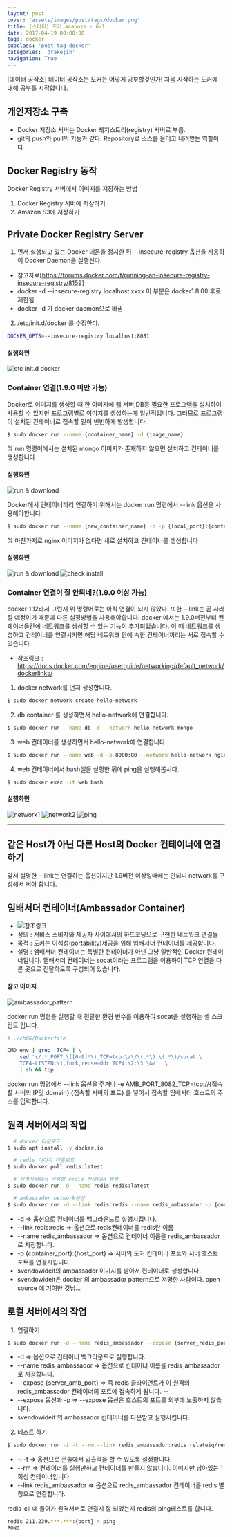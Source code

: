 ```yaml
---
layout: post
cover: 'assets/images/post/tags/docker.png'
title: (스터디) 도커.araboza - 6-1
date: 2017-04-19 00:00:00
tags: docker
subclass: 'post tag-docker'
categories: 'drakejin'
navigation: True
---
```

[데이터 공작소] 데이터 공작소는 도커는 어떻게 공부할것인가! 처음 시작하는 도커에 대해 공부를 시작합니다.


## 개인저장소 구축

 - Docker 저장소 서버는 Docker 레지스트리(registry) 서버로 부름.
 - git의 push와 pull의 기능과 같다. Repository로 소스를 올리고 내려받는 역할이다.

## Docker Registry 동작
Docker Registry 서버에서 이미지를 저장하는 방법
 1. Docker Registry 서버에 저장하기
 2. Amazon S3에 저장하기  

## Private Docker Registry Server
 1. 먼저 실행되고 있는 Docker 데몬을 정지한 뒤 --insecure-registry 옵션을 사용하여 Docker Daemon을 실행신다.
   - 참고자료[https://forums.docker.com/t/running-an-insecure-registry-insecure-registry/8159]
   - docker -d --insecure-registry localhost:xxxx 이 부분은 docker1.8.0이후로 제한됨
   - docker -d 가 docker daemon으로 바뀜 

 2. /etc/init.d/docker 를 수정한다.

``` bash
DOCKER_OPTS=--insecure-registry localhost:8081
```

#### 실행화면

![etc init.d docker](/assets/images/post/2017-04-19/init.ddocker.png)

### Container 연결(1.9.0 미만 가능)
 Docker로 이미지를 생성할 때 한 이미지에 웹 서버,DB등 필요한 프로그램을 설치하여 사용할 수 있지만
프로그램별로 이미지를 생성하는게 일반적입니다. 그러므로 프로그램이 설치된 컨테이너로 접속할 일이 빈번하게 발생합니다.

``` bash 
$ sudo docker run --name {container_name} -d {image_name}
```
% run 명령어에서는 설치된 mongo 이미지가 존재하지 않으면 설치하고 컨테이너를 생성합니다

#### 실행화면
![run & download](/assets/images/post/2017-04-19/run.png)

Docker에서 컨테이너끼리 연결하기 위해서는 docker run 명령에서 --link 옵션을 사용해야합니다. 

``` bash 
$ sudo docker run --name {new_container_name} -d -p {local_port}:{container_port} --link {db_container}:{alias} {new_image}
```
% 마찬가지로 nginx 이미지가 없다면 새로 설치하고 컨테이너를 생성합니다 
 
#### 실행화면
![run & download](/assets/images/post/2017-04-19/run2.png)
![check install](/assets/images/post/2017-04-19/ps-a.png)

### Container 연결이 잘 안되네?(1.9.0 이상 가능)
docker 1.12라서 그런지 위 명령어로는 아직 연결이 되지 않았다. 또한 --link는 곧 사라질 예정이기 때문에 다른 설정방법을 사용해야합니다.
docker 에서는 1.9.0버전부터 컨테이너들간에 네트워크를 생성할 수 있는 기능이 추가되었습니다. 이 때 네트워크를 생성하고 컨테이너를 연결시키면 해당 네트워크 안에 속한 컨테이너끼리는 서로 접속할 수 있습니다.

 - 참조링크 : https://docs.docker.com/engine/userguide/networking/default_network/dockerlinks/

1. docker network를 먼저 생성합니다.

 ``` bash 
$ sudo docker network create hello-network
 ```

2. db container 를 생성하면서 hello-network에 연결합니다.

 ``` bash 
$ sudo docker run --name db -d --network hello-network mongo 
 ```

3. web 컨테이너를 생성하면서 hello-network에 연결합니다

 ``` bash
$ sudo docker run --name web -d -p 8080:80 --network hello-network nginx
 ``` 

4. web 컨테이너에서 bash셸을 실행한 뒤에 ping을 실행해봅시다.

``` bash
$ sudo docker exec -it web bash
```

#### 실행화면
![network1](/assets/images/post/2017-04-19/network.png)
![network2](/assets/images/post/2017-04-19/network2.png)
![ping](/assets/images/post/2017-04-19/ping.png)

----------------


## 같은 Host가 아닌 다른 Host의 Docker 컨테이너에 연결하기
앞서 설명한 --link는 연결하는 옵션이지만 1.9버전 이상일때에는 안되니 network를 구성해서 써야 합니다.

## 임배서더 컨테이너(Ambassador Container)
 - ![참조링크](https://docs.docker.com/engine/admin/ambassador_pattern_linking/)
 - 정의 : 서비스 소비자와 제공자 사이에서의 하드코딩으로 구현한 네트워크 연결들
 - 목적 : 도커는 이식성(portability)제공을 위해 임배서더 컨테이너를 제공합니다.
 - 설명 : 앰배서더 컨테이너는 특별한 컨테이너가 아닌 그냥 일반적인 Docker 컨테이너입니다. 앰배서더 컨테이너는 socat이라는 프로그램을 이용하여 TCP 연결을 다른 곳으로 전달하도록 구성되어 있습니다.

#### 참고 이미지
![ambassador_pattern](https://image.slidesharecdn.com/2014-07-22-docker-production-140722200529-phpapp02/95/shipping-applications-to-production-in-containers-with-docker-29-638.jpg?cb=1406059754)

docker run 명령을 실행할 때 전달한 환경 변수를 이용하여 socat을 실행하는 셸 스크립트 입니다.
``` bash 
# ./ch06/Dockerfile

CMD env | grep _TCP= | \
    sed 's/.*_PORT_\([0-9]*\)_TCP=tcp:\/\/\(.*\):\(.*\)/socat \
    TCP4-LISTEN:\1,fork,reuseaddr TCP4:\2:\3 \&/'  \
    | sh && top
```

docker run 명령에서 --link 옵션을 주거나 -e AMB_PORT_8082_TCP=tcp://{접속할 서버의 IP및 domain}:{접속할 서버의 포트} 를 넣어서 접속할 임베서더 호스트의 주소를 입력합니다.


## 원격 서버에서의 작업

``` bash
  # docker 다운로드 
$ sudo apt install -y docker.io

  # redis 이미지 다운로드 
$ sudo docker pull redis:latest

  # 원격서버에서 사용할 redis 컨테이너 생성
$ sudo docker run -d --name redis redis:latest

  # ambassador network생성
$ sudo docker run -d --link redis:redis --name redis_ambassador -p {container_port}:{host_port} svendowideit/ambassador 
```
 - -d => 옵션으로 컨테이너를 백그라운드로 실행시킵니다.
 - --link redis:redis => 옵션으로 redis컨테이너를 redis란 이름
 - --name redis_ambassador => 옵션으로 컨테이너 이름을 redis_ambassador로 지정합니다.
 - -p {container_port}:{host_port} => 서버의 도커 컨테이너 포트와 서버 호스트 포트를 연결시킵니다.
 - svendowideit의 ambassador 이미지를 받아서 컨테이너로 생성합니다. 
 - svendowideit은 docker 의 ambassador pattern으로 저명한 사람이다. open source 에 기여한 갓님...

## 로컬 서버에서의 작업

1. 연결하기

 ``` bash
$ sudo docker run -d --name redis_ambassador --expose {server_redis_port} -e AMB_PORT_{PORT}_TCP=tcp://211.239.***.***:{port} svendowideit/ambassador
 ```
 - -d => 옵션으로 컨테이너 백그라운드로 실행합니다.
 - --name redis_ambassador => 옵션으로 컨테이너 이름을 redis_ambassador로 지정합니다.
 - --expose {server_amb_port} => 즉 redis 클라이언트가 이 원격의 redis_ambassador 컨테이너의 포트에 접속하게 됩니다. -- 
 - --expose 옵션과 -p => --expose 옵션은 호스트의 포트를 외부에 노출하지 않습니다.  
 - svendowideit 의 ambassador 컨테이너를 다운받고 실행시킵니다.


2. 테스트 하기
 ``` bash
$ sudo docker run -i -t --rm --link redis_ambassador:redis relateiq/redis-cli
 ```
 - -i -t => 옵션으로 콘솔에서 입출력을 할 수 있도록 설정합니다.
 - --rm => 컨테이너를 실행만하고 컨테이너를 만들지 않습니다. 이미지만 남아있는 1회성 컨테이너입니다.
 - --link redis_ambassador => 옵션으로 redis_ambassador 컨테이너를 redis 별칭으로 연결합니다.


redis-cli 에 들어가 원격서버로 연결지 잘 되었는지 redis의 ping테스트를 합니다.
 ``` bash 
redis 211.239.***.***:{port} > ping 
PONG
 ```

